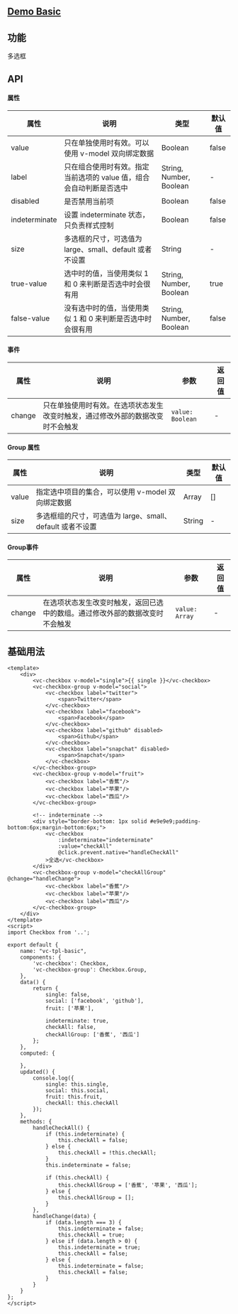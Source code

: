 ## [Demo Basic](https://wya-team.github.io/wya-vc/dist/web/check-box/basic.html)
## 功能
多选框

## API

#### 属性

属性 | 说明 | 类型 | 默认值
---|---|---|---
value | 只在单独使用时有效。可以使用 v-model 双向绑定数据 | Boolean | false
label | 只在组合使用时有效。指定当前选项的 value 值，组合会自动判断是否选中 | String, Number, Boolean | -
disabled | 是否禁用当前项 | Boolean | false
indeterminate | 设置 indeterminate 状态，只负责样式控制 | Boolean | false
size | 多选框的尺寸，可选值为 large、small、default 或者不设置 | String | -
true-value | 选中时的值，当使用类似 1 和 0 来判断是否选中时会很有用 | String, Number, Boolean | true
false-value | 没有选中时的值，当使用类似 1 和 0 来判断是否选中时会很有用 | String, Number, Boolean | false


#### 事件

属性 | 说明 | 参数 | 返回值
---|---|---|---
change | 只在单独使用时有效。在选项状态发生改变时触发，通过修改外部的数据改变时不会触发 | `value: Boolean` | -


#### Group 属性

属性 | 说明 | 类型 | 默认值
---|---|---|---
value | 指定选中项目的集合，可以使用 v-model 双向绑定数据 | Array | []
size | 多选框组的尺寸，可选值为 large、small、default 或者不设置 | String | -


#### Group事件

属性 | 说明 | 参数 | 返回值
---|---|---|---
change | 在选项状态发生改变时触发，返回已选中的数组。通过修改外部的数据改变时不会触发	 | `value: Array` | -


## 基础用法

```vue
<template>
	<div>
		<vc-checkbox v-model="single">{{ single }}</vc-checkbox>
		<vc-checkbox-group v-model="social">
			<vc-checkbox label="twitter">
				<span>Twitter</span>
			</vc-checkbox>
			<vc-checkbox label="facebook">
				<span>Facebook</span>
			</vc-checkbox>
			<vc-checkbox label="github" disabled>
				<span>Github</span>
			</vc-checkbox>
			<vc-checkbox label="snapchat" disabled>
				<span>Snapchat</span>
			</vc-checkbox>
		</vc-checkbox-group>
		<vc-checkbox-group v-model="fruit">
			<vc-checkbox label="香蕉"/>
			<vc-checkbox label="苹果"/>
			<vc-checkbox label="西瓜"/>
		</vc-checkbox-group>

		<!-- indeterminate -->
		<div style="border-bottom: 1px solid #e9e9e9;padding-bottom:6px;margin-bottom:6px;">
			<vc-checkbox
				:indeterminate="indeterminate"
				:value="checkAll"
				@click.prevent.native="handleCheckAll"
			>全选</vc-checkbox>
		</div>
		<vc-checkbox-group v-model="checkAllGroup" @change="handleChange">
			<vc-checkbox label="香蕉"/>
			<vc-checkbox label="苹果"/>
			<vc-checkbox label="西瓜"/>
		</vc-checkbox-group>
	</div>
</template>
<script>
import Checkbox from '..';

export default {
	name: "vc-tpl-basic",
	components: {
		'vc-checkbox': Checkbox,
		'vc-checkbox-group': Checkbox.Group,
	},
	data() {
		return {
			single: false,
			social: ['facebook', 'github'],
			fruit: ['苹果'],

			indeterminate: true,
			checkAll: false,
			checkAllGroup: ['香蕉', '西瓜']
		};
	},
	computed: {
		
	},
	updated() {
		console.log({
			single: this.single,
			social: this.social,
			fruit: this.fruit,
			checkAll: this.checkAll
		});
	},
	methods: {
		handleCheckAll() {
			if (this.indeterminate) {
				this.checkAll = false;
			} else {
				this.checkAll = !this.checkAll;
			}
			this.indeterminate = false;

			if (this.checkAll) {
				this.checkAllGroup = ['香蕉', '苹果', '西瓜'];
			} else {
				this.checkAllGroup = [];
			}
		},
		handleChange(data) {
			if (data.length === 3) {
				this.indeterminate = false;
				this.checkAll = true;
			} else if (data.length > 0) {
				this.indeterminate = true;
				this.checkAll = false;
			} else {
				this.indeterminate = false;
				this.checkAll = false;
			}
		}
	}
};
</script>
```